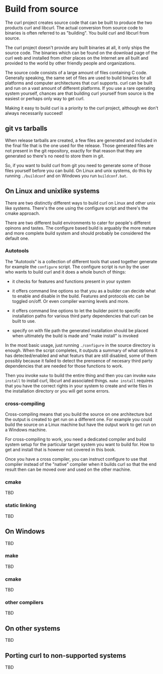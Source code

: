 # Build from source

The curl project creates source code that can be built to produce the two
products curl and libcurl. The actual conversion from source code to binaries
is often referred to as "building". You build curl and libcurl from source.

The curl project doesn't provide any built binaries at all, it only ships the
source code. The binaries which can be found on the download page of the curl
web and installed from other places on the Internet are all built and provided
to the world by other friendly people and organizations.

The source code consists of a large amount of files containing C
code. Generally speaking, the same set of files are used to build binaries for
all platforms and computer architectures that curl supports. curl can be built
and run on a vast amount of different platforms. If you use a rare operating
system yourself, chances are that building curl yourself from source is the
easiest or perhaps only way to get curl.

Making it easy to build curl is a priority to the curl project, although we
don't always necessarily succeed!

## git vs tarballs

When release tarballs are created, a few files are generated and included in
the final file that is the one used for the release. Those generated files are
not present in the git repository, exactly for that reason that they are
generated so there's no need to store them in git.

So, if you want to build curl from git you need to generate some of those
files yourself before you can build. On Linux and unix systems, do this by
running `./buildconf` and on Windows you run `buildconf.bat`.

## On Linux and unixlike systems

There are two distinctly different ways to build curl on Linux and other unix
like systems. There's the one using the configure script and there's the cmake
approach.

There are two different build environments to cater for people's different
opinons and tastes. The configure based build is arguably the more mature and
more complete build system and should probably be considered the default one.

### Autotools

The "Autotools" is a collection of different tools that used together generate
for example the `configure` script. The configure script is run by the user
who wants to build curl and it does a whole bunch of things:

 - it checks for features and functions present in your system

 - it offers command line options so that you as a builder can decide what to
   enable and disable in the build. Features and protocols etc can be toggled
   on/off. Or even compiler warning levels and more.

 - it offers command line options to let the builder point to specific
   installation paths for various third party dependencies that curl can be
   built to use.

 - specify on with file path the generated installation should be placed when
   ultimately the build is made and "make install" is invoked

In the most basic usage, just running `./configure` in the source directory is
enough. When the script completes, it outputs a summary of what options it has
detected/enabled and what featurs that are still disabled, some of them
possibly because it failed to detect the prensence of necesary third party
dependencies that are needed for those functions to work.

Then you invoke `make` to build the entire thing and then you can invoke `make
install` to install curl, libcurl and associated things. `make install`
requires that you have the correct rights in your system to create and write
files in the installation directory or you will get some errors.

### cross-compiling

Cross-compiling means that you build the source on one architecture but the
output is created to get run on a different one. For example you could build
the source on a Linux machine but have the output work to get run on a Windows
machine.

For cross-compiling to work, you need a dedicated compiler and build system
setup for the particular target system you want to build for. How to get and
install that is however not covered in this book.

Once you have a cross compiler, you can instruct configure to use that
compiler instead of the "native" compiler when it builds curl so that the end
result then can be moved over and used on the other machine.

### cmake

TBD

### static linking

TBD

## On Windows

TBD

### make

TBD

### cmake

TBD

### other compilers

TBD

## On other systems

TBD

## Porting curl to non-supported systems

TBD
